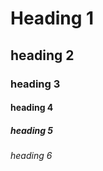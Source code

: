 <!-- learning Markdown -->

<!-- markdown is a readable syntax that has html comments
* use for 1.github (readme)
* 2. forum & blog posts
* 3.static site generators
 -->

  <!-- MARKDOWN EDITORS  -->
  <!-- 
  * 1.TEXT EDITORS EXTENSIONS (VSCODE, ATOM)
  * 2.MARK PAD
  * HAROO PAD
  * MARKDOWN PAD 2
  * TYPORA --> 
  
<!-- FORMATS -->

<!--  * 1.HEADINGS -->
# Heading 1
## heading 2
### heading 3
#### heading 4
##### heading 5
###### heading 6


 <!-- * 2.LISTS -->
 <!-- * 3.EMPHASIS -->
 <!-- * 4.LINKS -->
 <!-- * 5.BLOCK OF CODE -->
 <!-- * 6.IMAGES -->
 <!-- * 7.BLOCK QUOTES -->
 <!-- * 8.HORIZONTAL RULES -->
